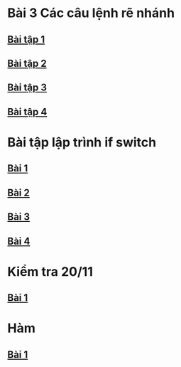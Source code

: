 # Bài 3 Các câu lệnh rẽ nhánh
## [Bài tập 1](https://www.jdoodle.com/embed/v0/5AyC)
## [Bài tập 2](https://www.jdoodle.com/embed/v0/5AyF)
## [Bài tập 3](https://www.jdoodle.com/embed/v0/5AyG)
## [Bài tập 4](https://www.jdoodle.com/embed/v0/5B2M)
# Bài tập lập trình if switch
## [Bài 1](https://www.jdoodle.com/embed/v0/5FTA)
## [Bài 2](https://www.jdoodle.com/embed/v0/5FTC)
## [Bài 3](https://www.jdoodle.com/embed/v0/5FTF)
## [Bài 4](https://www.jdoodle.com/embed/v0/5FTD)
# Kiểm tra 20/11
## [Bài 1](https://www.jdoodle.com/embed/v0/5FTF)
# Hàm
## [Bài 1](http://www.jdoodle.com/a/5HKS)
